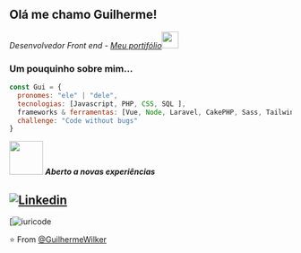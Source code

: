 

<h2> Olá me chamo Guilherme!</h2>
<p><em>Desenvolvedor Front end - <a href="https://wilkerguilherme.netlify.app/">Meu portifólio</a><img src="https://media.giphy.com/media/WUlplcMpOCEmTGBtBW/giphy.gif" width="30">
</br> <!--Developer Consultant at <a href="https://www.thoughtworks.com">ThoughtWorks</a>--> 
</em></p>

### Um pouquinho sobre mim...  

```javascript
const Gui = {
  pronomes: "ele" | "dele",
  tecnologias: [Javascript, PHP, CSS, SQL ],
  frameworks & ferramentas: [Vue, Node, Laravel, CakePHP, Sass, Tailwind, MongoDB, MySQL],
  challenge: "Code without bugs"
}
```

<img src="https://media.giphy.com/media/LnQjpWaON8nhr21vNW/giphy.gif" width="60"> <em><b>Aberto a novas experiências</b> </em>


[![Linkedin](https://img.shields.io/badge/LinkedIn-0077B5?style=for-the-badge&logo=linkedin&logoColor=white)](https://www.linkedin.com/in/guilherme-wilker-3a8294189/)
---
[![iuricode](https://github-readme-stats.vercel.app/api/top-langs/?username=GuilhermeWilker&hide=html&layout=compact&langs_count=16&theme=Gruvbox&include_all_commits)

⭐️ From [@GuilhermeWilker](https://www.linkedin.com/in/guilherme-wilker-3a8294189/)
